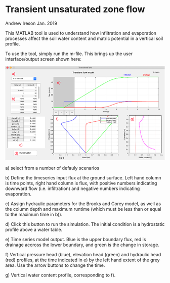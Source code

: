 # Transient unsaturated zone flow

Andrew Ireson
Jan. 2019

This MATLAB tool is used to understand how infiltration and evaporation processes affect the soil water content and matric potential in a vertical soil profile.

To use the tool, simply run the m-file. This brings up the user interface/output screen shown here:

![User interface](Figure.png)

a) select from a number of defauly scenarios

b) Define the timeseries input flux at the ground surface. Left hand column is time points, right hand column is flux, with positive numbers indicating downward flow (i.e. infiltration) and negative numbers indicating evaporation.

c) Assign hydraulic parameters for the Brooks and Corey model, as well as the column depth and maximum runtime (which must be less than or equal to the maximum time in b)).

d) Click this button to run the simulation. The initial condition is a hydrostatic profile above a water table.

e) Time series model output. Blue is the upper boundary flux, red is drainage accross the lower boundary, and green is the change in storage.

f) Vertical pressure head (blue), elevation head (green) and hydraulic head (red) profiles, at the time indicated in e) by the left hand extent of the grey area. Use the arrow buttons to change the time.

g) Vertical water content profile, corresponding to f).

